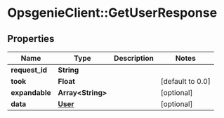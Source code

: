 # OpsgenieClient::GetUserResponse

## Properties
Name | Type | Description | Notes
------------ | ------------- | ------------- | -------------
**request_id** | **String** |  | 
**took** | **Float** |  | [default to 0.0]
**expandable** | **Array&lt;String&gt;** |  | [optional] 
**data** | [**User**](User.md) |  | [optional] 


